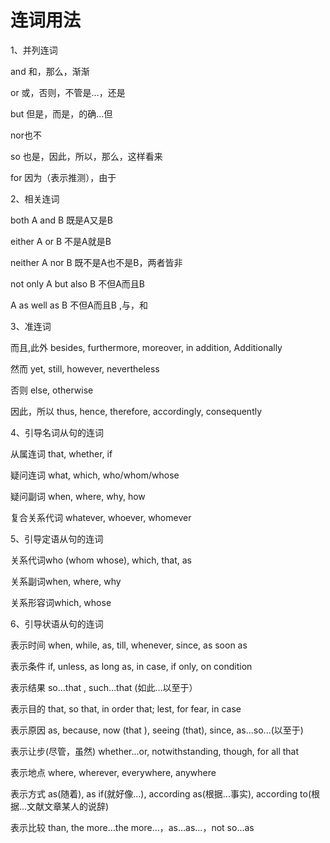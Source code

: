 # 连词用法

1、并列连词

and 和，那么，渐渐

or 或，否则，不管是…，还是

but 但是，而是，的确…但

nor也不

so 也是，因此，所以，那么，这样看来

for 因为（表示推测），由于

2、相关连词

both A and B 既是A又是B

either A or B 不是A就是B

neither A nor B 既不是A也不是B，两者皆非

not only A but also B 不但A而且B

A as well as B 不但A而且B ,与，和

3、准连词

而且,此外 besides, furthermore, moreover, in addition, Additionally

然而 yet, still, however, nevertheless

否则 else, otherwise

因此，所以 thus, hence, therefore, accordingly, consequently

4、引导名词从句的连词

从属连词 that, whether, if

疑问连词 what, which, who/whom/whose

疑问副词 when, where, why, how

复合关系代词 whatever, whoever, whomever

5、引导定语从句的连词

关系代词who (whom whose), which, that, as

关系副词when, where, why

关系形容词which, whose

6、引导状语从句的连词

表示时间 when, while, as, till, whenever, since, as soon as

表示条件 if, unless, as long as, in case, if only, on condition

表示结果 so…that , such…that (如此…以至于）

表示目的 that, so that, in order that; lest, for fear, in case

表示原因 as, because, now (that ), seeing (that), since, as...so...(以至于)

表示让步(尽管，虽然) whether…or, notwithstanding, though, for all that

表示地点 where, wherever, everywhere, anywhere

表示方式 as(随着), as if(就好像...), according as(根据...事实), according to(根据...文献文章某人的说辞)

表示比较 than, the more…the more…，as…as…，not so…as